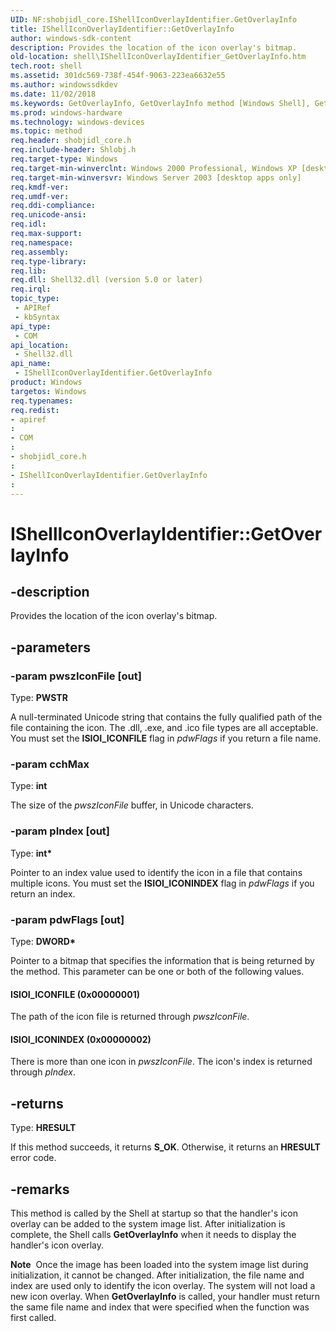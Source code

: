```yaml
---
UID: NF:shobjidl_core.IShellIconOverlayIdentifier.GetOverlayInfo
title: IShellIconOverlayIdentifier::GetOverlayInfo
author: windows-sdk-content
description: Provides the location of the icon overlay's bitmap.
old-location: shell\IShellIconOverlayIdentifier_GetOverlayInfo.htm
tech.root: shell
ms.assetid: 301dc569-738f-454f-9063-223ea6632e55
ms.author: windowssdkdev
ms.date: 11/02/2018
ms.keywords: GetOverlayInfo, GetOverlayInfo method [Windows Shell], GetOverlayInfo method [Windows Shell],IShellIconOverlayIdentifier interface, ISIOI_ICONFILE, ISIOI_ICONINDEX, IShellIconOverlayIdentifier interface [Windows Shell],GetOverlayInfo method, IShellIconOverlayIdentifier.GetOverlayInfo, IShellIconOverlayIdentifier::GetOverlayInfo, _win32_IShellIconOverlayIdentifier_GetOverlayInfo, shell.IShellIconOverlayIdentifier_GetOverlayInfo, shobjidl_core/IShellIconOverlayIdentifier::GetOverlayInfo
ms.prod: windows-hardware
ms.technology: windows-devices
ms.topic: method
req.header: shobjidl_core.h
req.include-header: Shlobj.h
req.target-type: Windows
req.target-min-winverclnt: Windows 2000 Professional, Windows XP [desktop apps only]
req.target-min-winversvr: Windows Server 2003 [desktop apps only]
req.kmdf-ver: 
req.umdf-ver: 
req.ddi-compliance: 
req.unicode-ansi: 
req.idl: 
req.max-support: 
req.namespace: 
req.assembly: 
req.type-library: 
req.lib: 
req.dll: Shell32.dll (version 5.0 or later)
req.irql: 
topic_type:
 - APIRef
 - kbSyntax
api_type:
 - COM
api_location:
 - Shell32.dll
api_name:
 - IShellIconOverlayIdentifier.GetOverlayInfo
product: Windows
targetos: Windows
req.typenames: 
req.redist: 
- apiref
: 
- COM
: 
- shobjidl_core.h
: 
- IShellIconOverlayIdentifier.GetOverlayInfo
: 
---
```


# IShellIconOverlayIdentifier::GetOverlayInfo


## -description


Provides the location of the icon overlay's bitmap.


## -parameters




### -param pwszIconFile [out]

Type: <b>PWSTR</b>

A null-terminated Unicode string that contains the fully qualified path of the file containing the icon. The .dll, .exe, and .ico file types are all acceptable. You must set the <b>ISIOI_ICONFILE</b> flag in <i>pdwFlags</i> if you return a file name.


### -param cchMax

Type: <b>int</b>

The size of the <i>pwszIconFile</i> buffer, in Unicode characters.


### -param pIndex [out]

Type: <b>int*</b>

Pointer to an index value used to identify the icon in a file that contains multiple icons. You must set the <b>ISIOI_ICONINDEX</b> flag in <i>pdwFlags</i> if you return an index.


### -param pdwFlags [out]

Type: <b>DWORD*</b>

Pointer to a bitmap that specifies the information that is being returned by the method. This parameter can be one or both of the following values.



#### ISIOI_ICONFILE (0x00000001)

The path of the icon file is returned through <i>pwszIconFile</i>.



#### ISIOI_ICONINDEX (0x00000002)

There is more than one icon in <i>pwszIconFile</i>. The icon's index is returned through <i>pIndex</i>.


## -returns



Type: <b>HRESULT</b>

If this method succeeds, it returns <b xmlns:loc="http://microsoft.com/wdcml/l10n">S_OK</b>. Otherwise, it returns an <b xmlns:loc="http://microsoft.com/wdcml/l10n">HRESULT</b> error code.




## -remarks



This method is called by the Shell at startup so that the handler's icon overlay can be added to the system image list. After initialization is complete, the Shell calls <b>GetOverlayInfo</b> when it needs to display the handler's icon overlay.

<div class="alert"><b>Note</b>  Once the image has been loaded into the system image list during initialization, it cannot be changed. After initialization, the file name and index are used only to identify the icon overlay. The system will not load a new icon overlay. When <b>GetOverlayInfo</b> is called, your handler must return the same file name and index that were specified when the function was first called.</div>
<div> </div>


